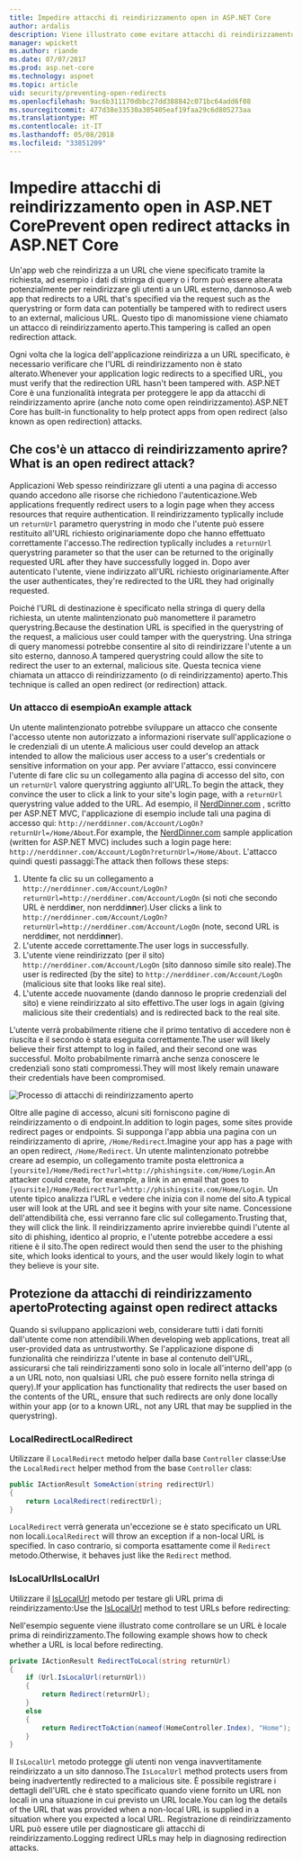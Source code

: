 ```yaml
---
title: Impedire attacchi di reindirizzamento open in ASP.NET Core
author: ardalis
description: Viene illustrato come evitare attacchi di reindirizzamento aprire un'applicazione ASP.NET di base
manager: wpickett
ms.author: riande
ms.date: 07/07/2017
ms.prod: asp.net-core
ms.technology: aspnet
ms.topic: article
uid: security/preventing-open-redirects
ms.openlocfilehash: 9ac6b311170dbbc27dd388842c071bc64add6f08
ms.sourcegitcommit: 477d38e33530a305405eaf19faa29c6d805273aa
ms.translationtype: MT
ms.contentlocale: it-IT
ms.lasthandoff: 05/08/2018
ms.locfileid: "33851209"
---
```

# <a name="prevent-open-redirect-attacks-in-aspnet-core"></a><span data-ttu-id="8e9b4-103">Impedire attacchi di reindirizzamento open in ASP.NET Core</span><span class="sxs-lookup"><span data-stu-id="8e9b4-103">Prevent open redirect attacks in ASP.NET Core</span></span>

<span data-ttu-id="8e9b4-104">Un'app web che reindirizza a un URL che viene specificato tramite la richiesta, ad esempio i dati di stringa di query o i form può essere alterata potenzialmente per reindirizzare gli utenti a un URL esterno, dannoso.</span><span class="sxs-lookup"><span data-stu-id="8e9b4-104">A web app that redirects to a URL that's specified via the request such as the querystring or form data can potentially be tampered with to redirect users to an external, malicious URL.</span></span> <span data-ttu-id="8e9b4-105">Questo tipo di manomissione viene chiamato un attacco di reindirizzamento aperto.</span><span class="sxs-lookup"><span data-stu-id="8e9b4-105">This tampering is called an open redirection attack.</span></span>

<span data-ttu-id="8e9b4-106">Ogni volta che la logica dell'applicazione reindirizza a un URL specificato, è necessario verificare che l'URL di reindirizzamento non è stato alterato.</span><span class="sxs-lookup"><span data-stu-id="8e9b4-106">Whenever your application logic redirects to a specified URL, you must verify that the redirection URL hasn't been tampered with.</span></span> <span data-ttu-id="8e9b4-107">ASP.NET Core è una funzionalità integrata per proteggere le app da attacchi di reindirizzamento aprire (anche noto come open reindirizzamento).</span><span class="sxs-lookup"><span data-stu-id="8e9b4-107">ASP.NET Core has built-in functionality to help protect apps from open redirect (also known as open redirection) attacks.</span></span>

## <a name="what-is-an-open-redirect-attack"></a><span data-ttu-id="8e9b4-108">Che cos'è un attacco di reindirizzamento aprire?</span><span class="sxs-lookup"><span data-stu-id="8e9b4-108">What is an open redirect attack?</span></span>

<span data-ttu-id="8e9b4-109">Applicazioni Web spesso reindirizzare gli utenti a una pagina di accesso quando accedono alle risorse che richiedono l'autenticazione.</span><span class="sxs-lookup"><span data-stu-id="8e9b4-109">Web applications frequently redirect users to a login page when they access resources that require authentication.</span></span> <span data-ttu-id="8e9b4-110">Il reindirizzamento typlically include un `returnUrl` parametro querystring in modo che l'utente può essere restituito all'URL richiesto originariamente dopo che hanno effettuato correttamente l'accesso.</span><span class="sxs-lookup"><span data-stu-id="8e9b4-110">The redirection typlically includes a `returnUrl` querystring parameter so that the user can be returned to the originally requested URL after they have successfully logged in.</span></span> <span data-ttu-id="8e9b4-111">Dopo aver autenticato l'utente, viene indirizzato all'URL richiesto originariamente.</span><span class="sxs-lookup"><span data-stu-id="8e9b4-111">After the user authenticates, they're redirected to the URL they had originally requested.</span></span>

<span data-ttu-id="8e9b4-112">Poiché l'URL di destinazione è specificato nella stringa di query della richiesta, un utente malintenzionato può manomettere il parametro querystring.</span><span class="sxs-lookup"><span data-stu-id="8e9b4-112">Because the destination URL is specified in the querystring of the request, a malicious user could tamper with the querystring.</span></span> <span data-ttu-id="8e9b4-113">Una stringa di query manomessi potrebbe consentire al sito di reindirizzare l'utente a un sito esterno, dannoso.</span><span class="sxs-lookup"><span data-stu-id="8e9b4-113">A tampered querystring could allow the site to redirect the user to an external, malicious site.</span></span> <span data-ttu-id="8e9b4-114">Questa tecnica viene chiamata un attacco di reindirizzamento (o di reindirizzamento) aperto.</span><span class="sxs-lookup"><span data-stu-id="8e9b4-114">This technique is called an open redirect (or redirection) attack.</span></span>

### <a name="an-example-attack"></a><span data-ttu-id="8e9b4-115">Un attacco di esempio</span><span class="sxs-lookup"><span data-stu-id="8e9b4-115">An example attack</span></span>

<span data-ttu-id="8e9b4-116">Un utente malintenzionato potrebbe sviluppare un attacco che consente l'accesso utente non autorizzato a informazioni riservate sull'applicazione o le credenziali di un utente.</span><span class="sxs-lookup"><span data-stu-id="8e9b4-116">A malicious user could develop an attack intended to allow the malicious user access to a user's credentials or sensitive information on your app.</span></span> <span data-ttu-id="8e9b4-117">Per avviare l'attacco, essi convincere l'utente di fare clic su un collegamento alla pagina di accesso del sito, con un `returnUrl` valore querystring aggiunto all'URL.</span><span class="sxs-lookup"><span data-stu-id="8e9b4-117">To begin the attack, they convince the user to click a link to your site's login page, with a `returnUrl` querystring value added to the URL.</span></span> <span data-ttu-id="8e9b4-118">Ad esempio, il [NerdDinner.com](http://nerddinner.com) , scritto per ASP.NET MVC, l'applicazione di esempio include tali una pagina di accesso qui: `http://nerddinner.com/Account/LogOn?returnUrl=/Home/About`.</span><span class="sxs-lookup"><span data-stu-id="8e9b4-118">For example, the [NerdDinner.com](http://nerddinner.com) sample application (written for ASP.NET MVC) includes such a login page here: `http://nerddinner.com/Account/LogOn?returnUrl=/Home/About`.</span></span> <span data-ttu-id="8e9b4-119">L'attacco quindi questi passaggi:</span><span class="sxs-lookup"><span data-stu-id="8e9b4-119">The attack then follows these steps:</span></span>

1. <span data-ttu-id="8e9b4-120">Utente fa clic su un collegamento a `http://nerddinner.com/Account/LogOn?returnUrl=http://nerddiner.com/Account/LogOn` (si noti che secondo URL è nerddi**n**er, non nerddi**nn**er).</span><span class="sxs-lookup"><span data-stu-id="8e9b4-120">User clicks a link to `http://nerddinner.com/Account/LogOn?returnUrl=http://nerddiner.com/Account/LogOn` (note, second URL is nerddi**n**er, not nerddi**nn**er).</span></span>
2. <span data-ttu-id="8e9b4-121">L'utente accede correttamente.</span><span class="sxs-lookup"><span data-stu-id="8e9b4-121">The user logs in successfully.</span></span>
3. <span data-ttu-id="8e9b4-122">L'utente viene reindirizzato (per il sito) `http://nerddiner.com/Account/LogOn` (sito dannoso simile sito reale).</span><span class="sxs-lookup"><span data-stu-id="8e9b4-122">The user is redirected (by the site) to `http://nerddiner.com/Account/LogOn` (malicious site that looks like real site).</span></span>
4. <span data-ttu-id="8e9b4-123">L'utente accede nuovamente (dando dannoso le proprie credenziali del sito) e viene reindirizzato al sito effettivo.</span><span class="sxs-lookup"><span data-stu-id="8e9b4-123">The user logs in again (giving malicious site their credentials) and is redirected back to the real site.</span></span>

<span data-ttu-id="8e9b4-124">L'utente verrà probabilmente ritiene che il primo tentativo di accedere non è riuscita e il secondo è stata eseguita correttamente.</span><span class="sxs-lookup"><span data-stu-id="8e9b4-124">The user will likely believe their first attempt to log in failed, and their second one was successful.</span></span> <span data-ttu-id="8e9b4-125">Molto probabilmente rimarrà anche senza conoscere le credenziali sono stati compromessi.</span><span class="sxs-lookup"><span data-stu-id="8e9b4-125">They will most likely remain unaware their credentials have been compromised.</span></span>

![Processo di attacchi di reindirizzamento aperto](preventing-open-redirects/_static/open-redirection-attack-process.png)

<span data-ttu-id="8e9b4-127">Oltre alle pagine di accesso, alcuni siti forniscono pagine di reindirizzamento o di endpoint.</span><span class="sxs-lookup"><span data-stu-id="8e9b4-127">In addition to login pages, some sites provide redirect pages or endpoints.</span></span> <span data-ttu-id="8e9b4-128">Si supponga l'app abbia una pagina con un reindirizzamento di aprire, `/Home/Redirect`.</span><span class="sxs-lookup"><span data-stu-id="8e9b4-128">Imagine your app has a page with an open redirect, `/Home/Redirect`.</span></span> <span data-ttu-id="8e9b4-129">Un utente malintenzionato potrebbe creare ad esempio, un collegamento tramite posta elettronica a `[yoursite]/Home/Redirect?url=http://phishingsite.com/Home/Login`.</span><span class="sxs-lookup"><span data-stu-id="8e9b4-129">An attacker could create, for example, a link in an email that goes to `[yoursite]/Home/Redirect?url=http://phishingsite.com/Home/Login`.</span></span> <span data-ttu-id="8e9b4-130">Un utente tipico analizza l'URL e vedere che inizia con il nome del sito.</span><span class="sxs-lookup"><span data-stu-id="8e9b4-130">A typical user will look at the URL and see it begins with your site name.</span></span> <span data-ttu-id="8e9b4-131">Concessione dell'attendibilità che, essi verranno fare clic sul collegamento.</span><span class="sxs-lookup"><span data-stu-id="8e9b4-131">Trusting that, they will click the link.</span></span> <span data-ttu-id="8e9b4-132">Il reindirizzamento aprire invierebbe quindi l'utente al sito di phishing, identico al proprio, e l'utente potrebbe accedere a essi ritiene è il sito.</span><span class="sxs-lookup"><span data-stu-id="8e9b4-132">The open redirect would then send the user to the phishing site, which looks identical to yours, and the user would likely login to what they believe is your site.</span></span>

## <a name="protecting-against-open-redirect-attacks"></a><span data-ttu-id="8e9b4-133">Protezione da attacchi di reindirizzamento aperto</span><span class="sxs-lookup"><span data-stu-id="8e9b4-133">Protecting against open redirect attacks</span></span>

<span data-ttu-id="8e9b4-134">Quando si sviluppano applicazioni web, considerare tutti i dati forniti dall'utente come non attendibili.</span><span class="sxs-lookup"><span data-stu-id="8e9b4-134">When developing web applications, treat all user-provided data as untrustworthy.</span></span> <span data-ttu-id="8e9b4-135">Se l'applicazione dispone di funzionalità che reindirizza l'utente in base al contenuto dell'URL, assicurarsi che tali reindirizzamenti sono solo in locale all'interno dell'app (o a un URL noto, non qualsiasi URL che può essere fornito nella stringa di query).</span><span class="sxs-lookup"><span data-stu-id="8e9b4-135">If your application has functionality that redirects the user based on the contents of the URL,  ensure that such redirects are only done locally within your app (or to a known URL, not any URL that may be supplied in the querystring).</span></span>

### <a name="localredirect"></a><span data-ttu-id="8e9b4-136">LocalRedirect</span><span class="sxs-lookup"><span data-stu-id="8e9b4-136">LocalRedirect</span></span>

<span data-ttu-id="8e9b4-137">Utilizzare il `LocalRedirect` metodo helper dalla base `Controller` classe:</span><span class="sxs-lookup"><span data-stu-id="8e9b4-137">Use the `LocalRedirect` helper method from the base `Controller` class:</span></span>

```csharp
public IActionResult SomeAction(string redirectUrl)
{
    return LocalRedirect(redirectUrl);
}
```

<span data-ttu-id="8e9b4-138">`LocalRedirect` verrà generata un'eccezione se è stato specificato un URL non locali.</span><span class="sxs-lookup"><span data-stu-id="8e9b4-138">`LocalRedirect` will throw an exception if a non-local URL is specified.</span></span> <span data-ttu-id="8e9b4-139">In caso contrario, si comporta esattamente come il `Redirect` metodo.</span><span class="sxs-lookup"><span data-stu-id="8e9b4-139">Otherwise, it behaves just like the `Redirect` method.</span></span>

### <a name="islocalurl"></a><span data-ttu-id="8e9b4-140">IsLocalUrl</span><span class="sxs-lookup"><span data-stu-id="8e9b4-140">IsLocalUrl</span></span>

<span data-ttu-id="8e9b4-141">Utilizzare il [IsLocalUrl](/dotnet/api/Microsoft.AspNetCore.Mvc.IUrlHelper?view=aspnetcore-2.0#Microsoft_AspNetCore_Mvc_IUrlHelper_IsLocalUrl_System_String_) metodo per testare gli URL prima di reindirizzamento:</span><span class="sxs-lookup"><span data-stu-id="8e9b4-141">Use the [IsLocalUrl](/dotnet/api/Microsoft.AspNetCore.Mvc.IUrlHelper?view=aspnetcore-2.0#Microsoft_AspNetCore_Mvc_IUrlHelper_IsLocalUrl_System_String_) method to test URLs before redirecting:</span></span>

<span data-ttu-id="8e9b4-142">Nell'esempio seguente viene illustrato come controllare se un URL è locale prima di reindirizzamento.</span><span class="sxs-lookup"><span data-stu-id="8e9b4-142">The following example shows how to check whether a URL is local before redirecting.</span></span>

```csharp
private IActionResult RedirectToLocal(string returnUrl)
{
    if (Url.IsLocalUrl(returnUrl))
    {
        return Redirect(returnUrl);
    }
    else
    {
        return RedirectToAction(nameof(HomeController.Index), "Home");
    }
}
```

<span data-ttu-id="8e9b4-143">Il `IsLocalUrl` metodo protegge gli utenti non venga inavvertitamente reindirizzato a un sito dannoso.</span><span class="sxs-lookup"><span data-stu-id="8e9b4-143">The `IsLocalUrl` method protects users from being inadvertently redirected to a malicious site.</span></span> <span data-ttu-id="8e9b4-144">È possibile registrare i dettagli dell'URL che è stato specificato quando viene fornito un URL non locali in una situazione in cui previsto un URL locale.</span><span class="sxs-lookup"><span data-stu-id="8e9b4-144">You can log the details of the URL that was provided when a non-local URL is supplied in a situation where you expected a local URL.</span></span> <span data-ttu-id="8e9b4-145">Registrazione di reindirizzamento URL può essere utile per diagnosticare gli attacchi di reindirizzamento.</span><span class="sxs-lookup"><span data-stu-id="8e9b4-145">Logging redirect URLs may help in diagnosing redirection attacks.</span></span>

